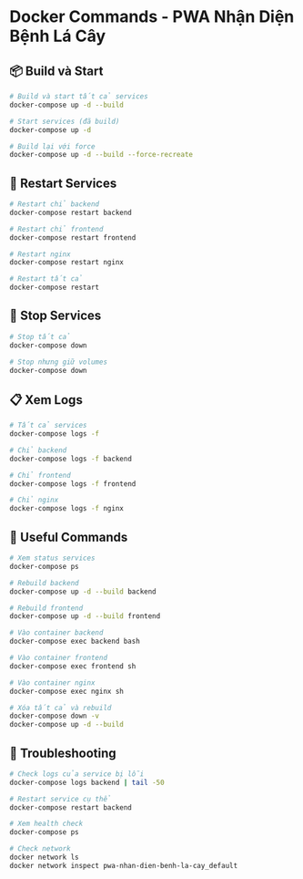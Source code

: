 # Docker Commands - PWA Nhận Diện Bệnh Lá Cây

## 📦 Build và Start

```bash
# Build và start tất cả services
docker-compose up -d --build

# Start services (đã build)
docker-compose up -d

# Build lại với force
docker-compose up -d --build --force-recreate
```

## 🔄 Restart Services

```bash
# Restart chỉ backend
docker-compose restart backend

# Restart chỉ frontend
docker-compose restart frontend

# Restart nginx
docker-compose restart nginx

# Restart tất cả
docker-compose restart
```

## 🛑 Stop Services

```bash
# Stop tất cả
docker-compose down

# Stop nhưng giữ volumes
docker-compose down
```

## 📋 Xem Logs

```bash
# Tất cả services
docker-compose logs -f

# Chỉ backend
docker-compose logs -f backend

# Chỉ frontend
docker-compose logs -f frontend

# Chỉ nginx
docker-compose logs -f nginx
```

## 🎯 Useful Commands

```bash
# Xem status services
docker-compose ps

# Rebuild backend
docker-compose up -d --build backend

# Rebuild frontend
docker-compose up -d --build frontend

# Vào container backend
docker-compose exec backend bash

# Vào container frontend
docker-compose exec frontend sh

# Vào container nginx
docker-compose exec nginx sh

# Xóa tất cả và rebuild
docker-compose down -v
docker-compose up -d --build
```

## 🐛 Troubleshooting

```bash
# Check logs của service bị lỗi
docker-compose logs backend | tail -50

# Restart service cụ thể
docker-compose restart backend

# Xem health check
docker-compose ps

# Check network
docker network ls
docker network inspect pwa-nhan-dien-benh-la-cay_default
```

